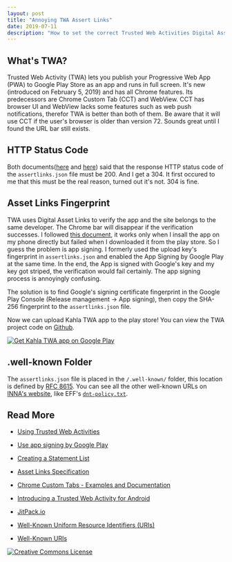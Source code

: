 ```yaml
---
layout: post
title: "Annoying TWA Assert Links"
date: 2019-07-11
description: "How to set the correct Trusted Web Activities Digital Asset Links fingerprint."
---
```


## What's TWA?

Trusted Web Activity (TWA) lets you publish your Progressive Web App (PWA) to Google Play Store as an app and runs in full screen. It's new (introduced on February 5, 2019) and has all Chrome features. Its predecessors are Chrome Custom Tab (CCT) and WebView. CCT has browser UI and WebView lacks some features such as web push notifications, therefor TWA is better than both of them. Be aware that it will use CCT if the user's browser is older than version 72. Sounds great until I found the URL bar still exists.

## HTTP Status Code

Both documents([here](https://developers.google.com/digital-asset-links/v1/create-statement) and [here](https://github.com/google/digitalassetlinks/blob/master/well-known/details.md)) said that the response HTTP status code of the `assertlinks.json` file must be 200. And I get a 304. It first occured to me that this must be the real reason, turned out it's not. 304 is fine.

## Asset Links Fingerprint

TWA uses Digital Asset Links to verify the app and the site belongs to the same developer. The Chrome bar will disappear if the verification successes. I followed [this document](https://developers.google.com/web/updates/2019/02/using-twa#remove-url-bar), it works only when I insall the app on my phone directly but failed when I downloaded it from the play store. So I guess the problem is app signing. I formerly used the upload key's fingerprint in `assertlinks.json` and enabled the App Signing by Google Play at the same time. In the end, the App is signed with Google's key and my key got striped, the verification would fail certainly. The app signing process is annoyingly confusing.

The solution is to find Google's signing certificate fingerprint in the Google Play Console (Release management -> App signing), then copy the SHA-256 fingerprint to the `assertlinks.json` file.

Now we can upload Kahla TWA app to the play store! You can view the TWA project code on [Github](https://github.com/AiursoftWeb/Kahla-TWA).

[![Get Kahla TWA app on Google Play](https://play.google.com/intl/en_us/badges/images/generic/en_badge_web_generic.png)](https://play.google.com/store/apps/details?id=com.aiursoft.kahla)

## .well-known Folder

The `assertlinks.json` file is placed in the `/.well-known/` folder, this location is defined by [RFC 8615](https://tools.ietf.org/html/rfc8615). You can see all the other well-known URLs on [INNA's website](https://www.iana.org/assignments/well-known-uris/well-known-uris.xhtml), like EFF's [`dnt-policy.txt`](https://www.eff.org/dnt-policy).

## Read More

- [Using Trusted Web Activities](https://developers.google.com/web/updates/2019/02/using-twa#remove-url-bar)

- [Use app signing by Google Play](https://support.google.com/googleplay/android-developer/answer/7384423)

- [Creating a Statement List](https://developers.google.com/digital-asset-links/v1/create-statement)

- [Asset Links Specification](https://github.com/google/digitalassetlinks/blob/master/well-known/details.md)

- [Chrome Custom Tabs - Examples and Documentation](https://github.com/GoogleChrome/custom-tabs-client)

- [Introducing a Trusted Web Activity for Android](https://blog.chromium.org/2019/02/introducing-trusted-web-activity-for.html)

- [JitPack.io](https://jitpack.io/docs/)

- [Well-Known Uniform Resource Identifiers (URIs)](https://tools.ietf.org/html/rfc8615)

- [Well-Known URIs](https://www.iana.org/assignments/well-known-uris/well-known-uris.xhtml)

<a rel="license" href="https://creativecommons.org/licenses/by-nc-sa/4.0/"><img alt="Creative Commons License" style="border-width:0" src="https://i.creativecommons.org/l/by-nc-sa/4.0/88x31.png" /></a>
